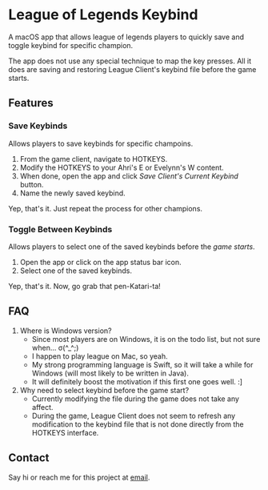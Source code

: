 # League of Legends Keybind

A macOS app that allows league of legends players to quickly save and toggle keybind for specific champion.

The app does not use any special technique to map the key presses. All it does are saving and restoring League Client's keybind file before the game starts.

## Features

### Save Keybinds

Allows players to save keybinds for specific champoins.

1. From the game client, navigate to HOTKEYS.
2. Modify the HOTKEYS to your Ahri's E or Evelynn's W content.
3. When done, open the app and click *Save Client's Current Keybind* button.
4. Name the newly saved keybind.

Yep, that's it. Just repeat the process for other champions.

### Toggle Between Keybinds

Allows players to select one of the saved keybinds before the *game starts*.

1. Open the app or click on the app status bar icon.
2. Select one of the saved keybinds.

Yep, that's it. Now, go grab that pen-Katari-ta!

## FAQ

1. Where is Windows version?
    - Since most players are on Windows, it is on the todo list, but not sure when... σ(^_^;)
    - I happen to play league on Mac, so yeah.
    - My strong programming language is Swift, so it will take a while for Windows (will most likely to be written in Java).
    - It will definitely boost the motivation if this first one goes well. :]
2. Why need to select keybind before the game start?
    - Currently modifying the file during the game does not take any affect.
    - During the game, League Client does not seem to refresh any modification to the keybind file that is not done directly from the HOTKEYS interface.

## Contact

Say hi or reach me for this project at [email](mailto::diana.moonsilverblade@gmail.com).
